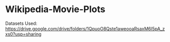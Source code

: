 # Wikipedia-Movie-Plots
Datasets Used: https://drive.google.com/drive/folders/1QpuoO8Qste1aweooaRsaxM6l5pA_zxs0?usp=sharing
